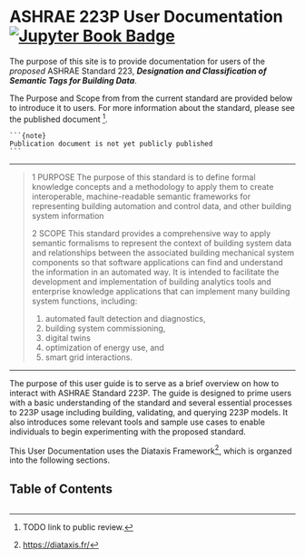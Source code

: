 # ASHRAE 223P User Documentation [![Jupyter Book Badge](https://jupyterbook.org/badge.svg)](https://open223.github.io/docs.open223.info/)

The purpose of this site is to provide documentation for users of the *proposed* ASHRAE Standard 223, ***Designation and Classification of Semantic Tags for Building Data***. 

The Purpose and Scope from from the current standard are provided below to introduce it to users. For more information about the standard, please see the published document [^1]. 

[^1]: TODO link to public review.

````{margin}
```{note}
Publication document is not yet publicly published
```
````

---

>1 PURPOSE
The purpose of this standard is to define formal knowledge concepts and a methodology to apply them to create interoperable, machine-readable semantic frameworks for representing building automation and control data, and other building system information
>
>2 SCOPE
This standard provides a comprehensive way to apply semantic formalisms to represent the context of building system data and relationships between the associated building mechanical system components so that software applications can find and understand the information in an automated way. It is intended to facilitate the development and implementation of building analytics tools and enterprise knowledge applications that can implement many building system functions, including:
>1. automated fault detection and diagnostics,
>2. building system commissioning,
>3. digital twins
>4. optimization of energy use, and
>5. smart grid interactions.

---

The purpose of this user guide is to serve as a brief overview on how to interact with ASHRAE Standard 223P. The guide is designed to prime users with a basic understanding of the standard and several essential processes to 223P usage including building, validating, and querying 223P models. It also introduces some relevant tools and sample use cases to enable individuals to begin experimenting with the proposed standard.

This User Documentation uses the Diataxis Framework[^2], which is organzed into the following sections.

[^2]: https://diataxis.fr/

## Table of Contents
```{tableofcontents}
```

